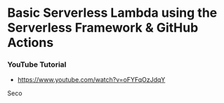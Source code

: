 # Basic Serverless Lambda using the Serverless Framework & GitHub Actions

### YouTube Tutorial
* https://www.youtube.com/watch?v=oFYFqOzJdqY


Seco
